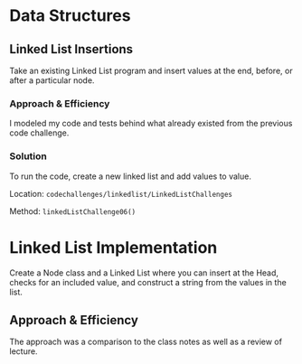 # Data Structures

## Linked List Insertions

Take an existing Linked List program and insert values at the end, before, or after a particular node.

### Approach & Efficiency

I modeled my code and tests behind what already existed from the previous code challenge.

### Solution

To run the code, create a new linked list and add values to value.

Location: `codechallenges/linkedlist/LinkedListChallenges`

Method: `linkedListChallenge06()`

# Linked List Implementation

Create a Node class and a Linked List where you can insert at the Head, checks for an included value, and construct a string from the values in the list.

## Approach & Efficiency

The approach was a comparison to the class notes as well as a review of lecture.
